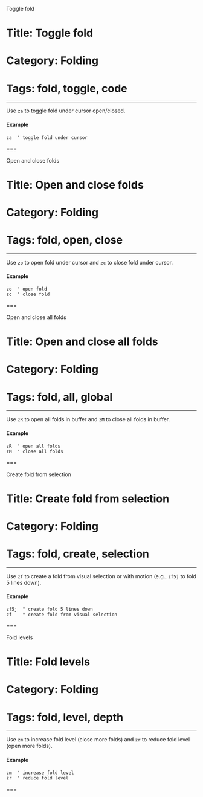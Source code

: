 Toggle fold
# Title: Toggle fold
# Category: Folding
# Tags: fold, toggle, code
---
Use `za` to toggle fold under cursor open/closed.

#### Example

```vim
za  " toggle fold under cursor
```
===

Open and close folds
# Title: Open and close folds
# Category: Folding
# Tags: fold, open, close
---
Use `zo` to open fold under cursor and `zc` to close fold under cursor.

#### Example

```vim
zo  " open fold
zc  " close fold
```
===

Open and close all folds
# Title: Open and close all folds
# Category: Folding
# Tags: fold, all, global
---
Use `zR` to open all folds in buffer and `zM` to close all folds in buffer.

#### Example

```vim
zR  " open all folds
zM  " close all folds
```
===

Create fold from selection
# Title: Create fold from selection
# Category: Folding
# Tags: fold, create, selection
---
Use `zf` to create a fold from visual selection or with motion (e.g., `zf5j` to fold 5 lines down).

#### Example

```vim
zf5j  " create fold 5 lines down
zf    " create fold from visual selection
```
===

Fold levels
# Title: Fold levels
# Category: Folding
# Tags: fold, level, depth
---
Use `zm` to increase fold level (close more folds) and `zr` to reduce fold level (open more folds).

#### Example

```vim
zm  " increase fold level
zr  " reduce fold level
```
===
